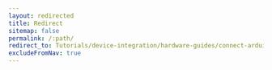 ```yaml
---
layout: redirected
title: Redirect
sitemap: false
permalink: /:path/
redirect_to: Tutorials/device-integration/hardware-guides/connect-arduino-mkr-1010-to-kaa-platform
excludeFromNav: true
---
```

